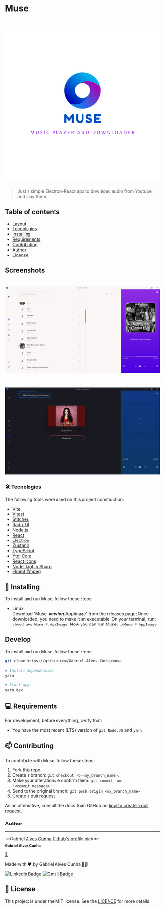 # Muse

<h1 align="center">
	<img src="src/renderer/assets/icons/logo_with_name.svg" alt="Muse's logo, a donut-like circle with shades of blue.">
</h1>

> Just a simple Electron-React app to download audio from Youtube and play them.

## Table of contents

- [Layout](#Layout)
- [Tecnologies](#Tecnologies)
- [Installing](#Installing)
- [Requirements](#Requirements)
- [Contributing](#Contributing)
- [Author](#Author)
- [License](#License)

<!-- <h4 align="center">
	🚧  React - Electron 🚀 Building...  🚧
</h4> -->

## Screenshots

<h1 align="center">
  <img src="screenshots/home.png" alt="Muse's home page wich is divide in three main parts, from left to right: the navigation, the main, wich contains the media list, and the media player." />
</h1>

<h1 align="center">
  <img src="screenshots/download.png" alt="Muse's download page." />
</h1>

### 🛠 Tecnologies

The following tools were used on this project construction:

- [Vite](https://vitejs.dev/)
- [Vitest](https://vitest.dev/)
- [Stitches](https://stitches.dev/)
- [Radix UI](https://radix-ui.com/)
- [Node.js](https://nodejs.org/en/)
- [React](https://pt-br.reactjs.org/)
- [Electron](https://www.electronjs.org/)
- [Zustand](https://github.com/pmndrs/zustand)
- [TypeScript](https://www.typescriptlang.org/)
- [Ytdl Core](https://github.com/fent/node-ytdl-core)
- [React Icons](https://react-icons.github.io/react-icons/)
- [Node TagLib Sharp](https://github.com/benrr101/node-taglib-sharp)
- [Fluent ffmpeg](https://github.com/fluent-ffmpeg/node-fluent-ffmpeg)

## 🚀 Installing

To install and run Muse, follow these steps:

* Linux  
  Download 'Muse-***version***.AppImage' from the releases page;
  Once downloaded, you need to make it an executable. On your terminal, run: `chmod a+x Muse-*.AppImage`.
  Now you can run Muse: `./Muse-*.AppImage`

## Develop

To install and run Muse, follow these steps:

```bash
git clone https://github.com/Gabriel-Alves-Cunha/muse
```

```bash
# Install dependencies
yarn
```


```bash
# Start app:
yarn dev
```

## 💻 Requirements

For development, before everything, verify that:

- You have the most recent (LTS) version of `git`, `Node.JS` and `yarn`

## 📫 Contributing

To contribute with Muse, follow these steps:

1. Fork this repo.
2. Create a branch: `git checkout -b <my_branch_name>`.
3. Make your alterations e confirm them: `git commit -am '<commit_message>'`
4. Send to the original branch: `git push origin <my_branch_name>`
5. Create a pull request.

As an alternative, consult the docs from GitHub on [how to create a pull request](https://help.github.com/en/github/collaborating-with-issues-and-pull-requests/creating-a-pull-request).

### Author

---

<a href="https://github.com/Gabriel-Alves-Cunha/">
  <img
    alt="Gabriel Alves Cunha Github's profile picture."
    src="https://github.com/Gabriel-Alves-Cunha.png"
    style="border-radius: 50%;"
    width="100px"
  />

  <br />

  <sub>
    <b>Gabriel Alves Cunha</b>
  </sub>
</a>

<a href="https://blog.rocketseat.com.br/author/thiago//" title="Rocketseat">🚀</a>

Made with ❤️ by Gabriel Alves Cunha 👋🏽!

[![Linkedin Badge](https://img.shields.io/badge/-Gabriel-blue?style=flat-square&logo=Linkedin&logoColor=white&link=https://www.linkedin.com/in/gabriel-alves-cunha-214178174/)](https://www.linkedin.com/in/gabriel-alves-cunha-214178174/)
[![Gmail Badge](https://img.shields.io/badge/-gabriel925486@gmail.com-c14438?style=flat-square&logo=Gmail&logoColor=white&link=mailto:gabriel925486@gmail.com)](mailto:gabriel925486@gmail.com)

## 📝 License

This project is under the MIT license. See the [LICENCE](LICENCE) for more details.
